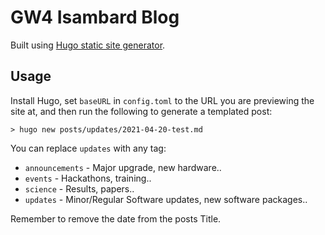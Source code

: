 # GW4 Isambard Blog

Built using [Hugo static site generator](https://gohugo.io).
## Usage

Install Hugo, set `baseURL` in `config.toml` to the URL you are previewing the site at, and then run the following to generate a templated post:

```
> hugo new posts/updates/2021-04-20-test.md
```

You can replace `updates` with any tag:

- `announcements` - Major upgrade, new hardware..
- `events` - Hackathons, training..
- `science` - Results, papers..
- `updates` - Minor/Regular Software updates, new software packages..

Remember to remove the date from the posts Title.